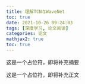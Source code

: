 ```yaml
---
title: 理解TCN与WaveNet
toc: true
date: 2021-10-26 09:24:03
tags: [深度学习, 论文阅读]
categories: 论文
mathjax2: true
toc: true
---
```


这是一个占位符，即将补充摘要
<!-- more -->
这是一个占位符，即将补充正文